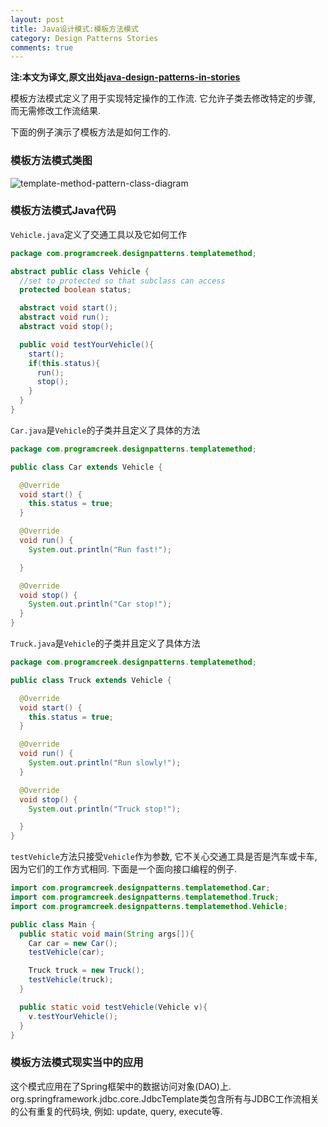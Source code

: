 ```yaml
---
layout: post
title: Java设计模式:模板方法模式
category: Design Patterns Stories
comments: true
---
```


**注:本文为译文,原文出处[java-design-patterns-in-stories](http://www.programcreek.com/java-design-patterns-in-stories/)**

模板方法模式定义了用于实现特定操作的工作流. 它允许子类去修改特定的步骤, 而无需修改工作流结果.<br/>

下面的例子演示了模板方法是如何工作的.



### **模板方法模式类图**

<img class="alignleft size-full wp-image-8116" alt="template-method-pattern-class-diagram" src="http://www.programcreek.com/wp-content/uploads/2012/08/template-method-pattern-class-diagram.jpg">

### **模板方法模式Java代码**

`Vehicle.java`定义了交通工具以及它如何工作

``` java
package com.programcreek.designpatterns.templatemethod;

abstract public class Vehicle {
  //set to protected so that subclass can access
  protected boolean status;

  abstract void start();
  abstract void run();
  abstract void stop();

  public void testYourVehicle(){
    start();
    if(this.status){
      run();
      stop();
    }
  }
}
```

`Car.java`是`Vehicle`的子类并且定义了具体的方法

``` java
package com.programcreek.designpatterns.templatemethod;

public class Car extends Vehicle {

  @Override
  void start() {
    this.status = true;
  }

  @Override
  void run() {
    System.out.println("Run fast!");

  }

  @Override
  void stop() {
    System.out.println("Car stop!");
  }
}
```

`Truck.java`是`Vehicle`的子类并且定义了具体方法

``` java
package com.programcreek.designpatterns.templatemethod;

public class Truck extends Vehicle {

  @Override
  void start() {
    this.status = true;
  }

  @Override
  void run() {
    System.out.println("Run slowly!");
  }

  @Override
  void stop() {
    System.out.println("Truck stop!");

  }
}
```

`testVehicle`方法只接受`Vehicle`作为参数, 它不关心交通工具是否是汽车或卡车, 因为它们的工作方式相同. 下面是一个面向接口编程的例子.

``` java
import com.programcreek.designpatterns.templatemethod.Car;
import com.programcreek.designpatterns.templatemethod.Truck;
import com.programcreek.designpatterns.templatemethod.Vehicle;

public class Main {
  public static void main(String args[]){
    Car car = new Car();
    testVehicle(car);

    Truck truck = new Truck();
    testVehicle(truck);
  }

  public static void testVehicle(Vehicle v){
    v.testYourVehicle();
  }
}
```

### **模板方法模式现实当中的应用**

这个模式应用在了Spring框架中的数据访问对象(DAO)上. org.springframework.jdbc.core.JdbcTemplate类包含所有与JDBC工作流相关的公有重复的代码块, 例如: update, query, execute等.
